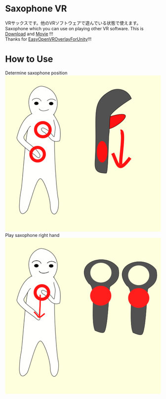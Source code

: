 # Saxophone VR
VRサックスです。他のVRソフトウェアで遊んでいる状態で使えます。  
Saxophone which you can use on playing other VR software. This is [Download](https://github.com/rn9dfj3/saxophone_vr/releases) and [Movie](https://youtu.be/8D1J7QPhH4o) !!!  
Thanks for [EasyOpenVROverlayForUnity](https://sabowl.sakura.ne.jp/gpsnmeajp/unity/EasyOpenVROverlayForUnity/)!!!  
# How to Use
Determine saxophone position  
![](https://github.com/FujiSunflower/saxophone_vr/blob/master/figure1.png)  
Play saxophone right hand  
![](https://github.com/FujiSunflower/saxophone_vr/blob/master/figure2.png)
